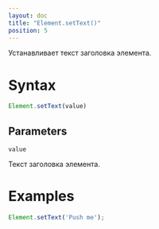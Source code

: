 ```yaml
---
layout: doc
title: "Element.setText()"
position: 5
---
```


Устанавливает текст заголовка элемента.

# Syntax

```js
Element.setText(value)
```

## Parameters

`value`

Текст заголовка элемента.

# Examples

```js
Element.setText('Push me');
```
